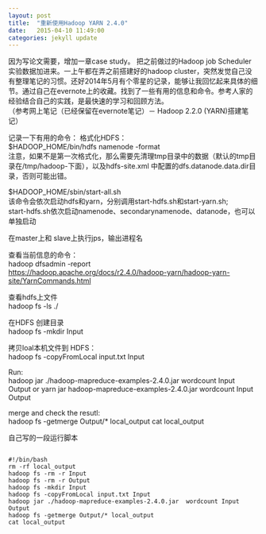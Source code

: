 ```yaml
---
layout:	post
title:	"重新使用Hadoop YARN 2.4.0"
date:	2015-04-10 11:49:00
categories: jekyll update
---
```


因为写论文需要，增加一章case study。 把之前做过的Hadoop job Scheduler 实验数据加进来。一上午都在弄之前搭建好的hadoop cluster，突然发觉自己没有整理笔记的习惯。还好2014年5月有个零星的记录，能够让我回忆起来具体的细节。通过自己在evernote上的收藏。找到了一些有用的信息和命令。参考人家的经验结合自己的实践，是最快速的学习和回顾方法。  
（参考网上笔记（已经保留在evernote笔记）－ Hadoop 2.2.0 (YARN)搭建笔记）

记录一下有用的命令：
格式化HDFS：  
$HADOOP_HOME/bin/hdfs namenode -format  
注意，如果不是第一次格式化，那么需要先清理tmp目录中的数据（默认的tmp目录在/tmp/hadoop-<username>下面），以及hdfs-site.xml  中配置的dfs.datanode.data.dir目录，否则可能出错。  

$HADOOP_HOME/sbin/start-all.sh  
该命令会依次启动hdfs和yarn，分别调用start-hdfs.sh和start-yarn.sh;  
start-hdfs.sh依次启动namenode、secondarynamenode、datanode，也可以单独启动


在master上和 slave上执行jps，输出进程名  

查看当前信息的命令：  
hadoop dfsadmin -report  
https://hadoop.apache.org/docs/r2.4.0/hadoop-yarn/hadoop-yarn-site/YarnCommands.html  



查看hdfs上文件  
hadoop fs -ls ./  

在HDFS 创建目录  
hadoop fs -mkdir Input  

拷贝loal本机文件到 HDFS：  
hadoop fs -copyFromLocal input.txt Input  

Run:  
hadoop jar ./hadoop-mapreduce-examples-2.4.0.jar  wordcount Input  Output 
or
yarn jar hadoop-mapreduce-examples-2.4.0.jar wordcount Input  Output 

merge and check the resutl:  
hadoop fs -getmerge Output/* local_output
cat local_output 

自己写的一段运行脚本
<pre><code> 
#!/bin/bash
rm -rf local_output
hadoop fs -rm -r Input
hadoop fs -rm -r Output
hadoop fs -mkdir Input
hadoop fs -copyFromLocal input.txt Input
hadoop jar ./hadoop-mapreduce-examples-2.4.0.jar  wordcount Input  Output
hadoop fs -getmerge Output/* local_output
cat local_output
</code></pre>

